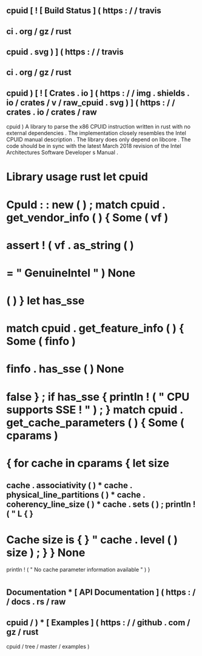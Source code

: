 #
cpuid
[
!
[
Build
Status
]
(
https
:
/
/
travis
-
ci
.
org
/
gz
/
rust
-
cpuid
.
svg
)
]
(
https
:
/
/
travis
-
ci
.
org
/
gz
/
rust
-
cpuid
)
[
!
[
Crates
.
io
]
(
https
:
/
/
img
.
shields
.
io
/
crates
/
v
/
raw_cpuid
.
svg
)
]
(
https
:
/
/
crates
.
io
/
crates
/
raw
-
cpuid
)
A
library
to
parse
the
x86
CPUID
instruction
written
in
rust
with
no
external
dependencies
.
The
implementation
closely
resembles
the
Intel
CPUID
manual
description
.
The
library
does
only
depend
on
libcore
.
The
code
should
be
in
sync
with
the
latest
March
2018
revision
of
the
Intel
Architectures
Software
Developer
s
Manual
.
#
#
Library
usage
rust
let
cpuid
=
CpuId
:
:
new
(
)
;
match
cpuid
.
get_vendor_info
(
)
{
Some
(
vf
)
=
>
assert
!
(
vf
.
as_string
(
)
=
=
"
GenuineIntel
"
)
None
=
>
(
)
}
let
has_sse
=
match
cpuid
.
get_feature_info
(
)
{
Some
(
finfo
)
=
>
finfo
.
has_sse
(
)
None
=
>
false
}
;
if
has_sse
{
println
!
(
"
CPU
supports
SSE
!
"
)
;
}
match
cpuid
.
get_cache_parameters
(
)
{
Some
(
cparams
)
=
>
{
for
cache
in
cparams
{
let
size
=
cache
.
associativity
(
)
*
cache
.
physical_line_partitions
(
)
*
cache
.
coherency_line_size
(
)
*
cache
.
sets
(
)
;
println
!
(
"
L
{
}
-
Cache
size
is
{
}
"
cache
.
level
(
)
size
)
;
}
}
None
=
>
println
!
(
"
No
cache
parameter
information
available
"
)
}
#
#
Documentation
*
[
API
Documentation
]
(
https
:
/
/
docs
.
rs
/
raw
-
cpuid
/
)
*
[
Examples
]
(
https
:
/
/
github
.
com
/
gz
/
rust
-
cpuid
/
tree
/
master
/
examples
)
